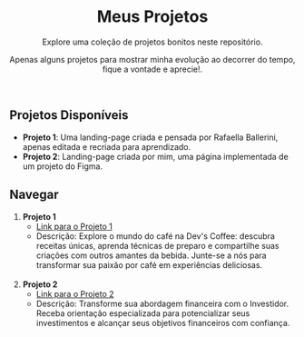 <h1 align="center" color="gold" >Meus Projetos</h1>

<p align="center">Explore uma coleção de projetos bonitos neste repositório.</p>
<p align="center">Apenas alguns projetos para mostrar minha evolução ao decorrer do tempo, fique a vontade e aprecie!.</p> <br>

## Projetos Disponíveis

- **Projeto 1**: Uma landing-page criada e pensada por Rafaella Ballerini, apenas editada e recriada para aprendizado. <br>
- **Projeto 2**: Landing-page criada por mim, uma página implementada de um projeto do Figma. <br>

## Navegar <br>

1. **Projeto 1**
   - [Link para o Projeto 1](landing-page-1/index.html)
   - Descrição: Explore o mundo do café na Dev's Coffee: descubra receitas únicas, aprenda técnicas de preparo e compartilhe suas criações com outros amantes da bebida. Junte-se a nós para transformar sua paixão por café em experiências deliciosas.
   <br>
2. **Projeto 2**
   - [Link para o Projeto 2](landing-page-2(Guh)/index.html)
   - Descrição: Transforme sua abordagem financeira com o Investidor. Receba orientação especializada para potencializar seus investimentos e alcançar seus objetivos financeiros com confiança.
